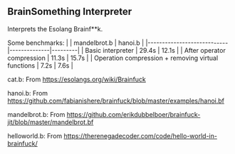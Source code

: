 ## BrainSomething Interpreter
Interprets the Esolang Brainf**k.

Some benchmarks:
|                            | mandelbrot.b | hanoi.b |
|----------------------------|--------------|---------|
| Basic interpreter          | 29.4s        | 12.1s   |
| After operator compression | 11.3s        | 15.7s   |
| Operation compression + removing virtual functions | 7.2s | 7.6s |

cat.b: From https://esolangs.org/wiki/Brainfuck

hanoi.b: From https://github.com/fabianishere/brainfuck/blob/master/examples/hanoi.bf

mandelbrot.b: From https://github.com/erikdubbelboer/brainfuck-jit/blob/master/mandelbrot.bf

helloworld.b: From https://therenegadecoder.com/code/hello-world-in-brainfuck/